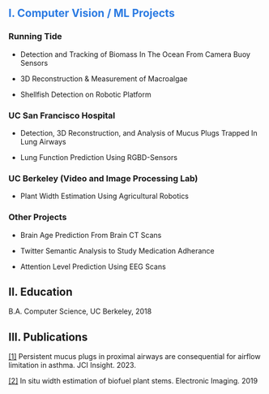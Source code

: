 ## <span style="color:#2a7ae2;">I. Computer Vision / ML Projects</span>

### Running Tide
* Detection and Tracking of Biomass In The Ocean From Camera Buoy Sensors 

* 3D Reconstruction & Measurement of Macroalgae 

* Shellfish Detection on Robotic Platform 

### UC San Francisco Hospital 
* Detection, 3D Reconstruction, and Analysis of Mucus Plugs Trapped In Lung Airways

* Lung Function Prediction Using RGBD-Sensors 

### UC Berkeley (Video and Image Processing Lab)
* Plant Width Estimation Using Agricultural Robotics 

### Other Projects
* Brain Age Prediction From Brain CT Scans

* Twitter Semantic Analysis to Study Medication Adherance

* Attention Level Prediction Using EEG Scans

## II. Education 
B.A. Computer Science, UC Berkeley, 2018 

## III. Publications

[\[1\]](https://doi.org/10.1172/jci.insight.174124) Persistent mucus plugs in proximal airways are consequential for airflow limitation in asthma. JCI Insight. 2023.
    
[\[2\]](https://library.imaging.org/ei/articles/31/13/art00009) In situ width estimation of biofuel plant stems. Electronic Imaging. 2019



